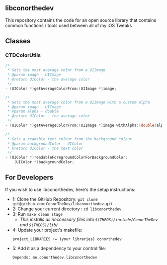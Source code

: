 ## libconorthedev
This repository contains the code for an open source library that contains common functions / tools used between all of my iOS Tweaks

## Classes
### CTDColorUtils
```objective-c
/*
 * Gets the most average color from a UIImage
 * @param image - UIImage
 * @return UIColor - the average color
 */
- (UIColor *)getAverageColorFrom:(UIImage *)image;

/*
 * Gets the most average color from a UIImage with a custom alpha
 * @param image - UIImage
 * @param alpha - double
 * @return UIColor - the average color
 */
- (UIColor *)getAverageColorFrom:(UIImage *)image withAlpha:(double)alpha;

/*
 * Gets a readable text colour from the background colour
 * @param backgroundColor - UIColor
 * @return UIColor - the text color
 */
- (UIColor *)readableForegroundColorForBackgroundColor:
    (UIColor *)backgroundColor;
```

## For Developers
If you wish to use libconorthedev, here's the setup instructions:
- 1: Clone the GitHub Repository: ``git clone git@github.com:ConorTheDev/libconorthedev.git``
- 2: Change your current directory : ``cd libconorthedev``
- 3: Run ``make clean stage`` 
   - *This installs all neccessary files into ``$(THEOS)/include/ConorTheDev`` and ``$(THEOS)/lib/``*
- 4: Update your project's makefile:
    ```make
    project_LIBRARIES += (your libraries) conorthedev
    ```
- 5: Add it as a dependency to your control file:
    ```control
    Depends: me.conorthedev.libconorthedev
    ```